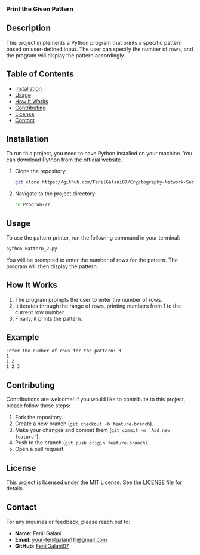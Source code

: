 ### Print the Given Pattern

## Description

This project implements a Python program that prints a specific pattern based on user-defined input. The user can specify the number of rows, and the program will display the pattern accordingly.

## Table of Contents

- [Installation](#installation)
- [Usage](#usage)
- [How It Works](#how-it-works)
- [Contributing](#contributing)
- [License](#license)
- [Contact](#contact)

## Installation

To run this project, you need to have Python installed on your machine. You can download Python from the [official website](https://www.python.org/downloads/).

1. Clone the repository:

   ```bash
   git clone https://github.com/FenilGalani07/Cryptography-Network-Security.git
   ```

2. Navigate to the project directory:

   ```bash
   cd Program-27
   ```

## Usage

To use the pattern printer, run the following command in your terminal:

```bash
python Pattern_2.py
```

You will be prompted to enter the number of rows for the pattern. The program will then display the pattern.

## How It Works

1. The program prompts the user to enter the number of rows.
2. It iterates through the range of rows, printing numbers from 1 to the current row number.
3. Finally, it prints the pattern.

## Example

```
Enter the number of rows for the pattern: 3
1
1 2
1 2 3
```

## Contributing

Contributions are welcome! If you would like to contribute to this project, please follow these steps:

1. Fork the repository.
2. Create a new branch (`git checkout -b feature-branch`).
3. Make your changes and commit them (`git commit -m 'Add new feature'`).
4. Push to the branch (`git push origin feature-branch`).
5. Open a pull request.

## License

This project is licensed under the MIT License. See the [LICENSE](LICENSE) file for details.

## Contact

For any inquiries or feedback, please reach out to:

- **Name**: Fenil Galani
- **Email**: [your-fenilgalani111@gmail.com](mailto:your-fenilgalani111@gmail.com)
- **GitHub**: [FenilGalani07](https://github.com/FenilGalani07)

